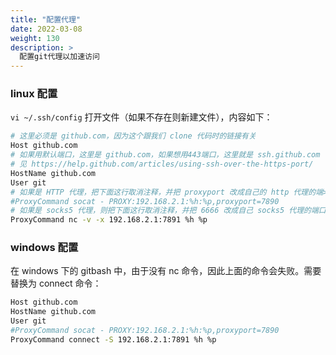```yaml
---
title: "配置代理"
date: 2022-03-08
weight: 130
description: >
  配置git代理以加速访问
---
```


### linux 配置


`vi ~/.ssh/config`  打开文件（如果不存在则新建文件），内容如下：

```bash
# 这里必须是 github.com，因为这个跟我们 clone 代码时的链接有关
Host github.com
# 如果用默认端口，这里是 github.com，如果想用443端口，这里就是 ssh.github.com 详
# 见 https://help.github.com/articles/using-ssh-over-the-https-port/
HostName github.com
User git
# 如果是 HTTP 代理，把下面这行取消注释，并把 proxyport 改成自己的 http 代理的端>口
#ProxyCommand socat - PROXY:192.168.2.1:%h:%p,proxyport=7890
# 如果是 socks5 代理，则把下面这行取消注释，并把 6666 改成自己 socks5 代理的端口
ProxyCommand nc -v -x 192.168.2.1:7891 %h %p
```

### windows 配置

在 windows 下的 gitbash 中，由于没有 nc 命令，因此上面的命令会失败。需要替换为 connect 命令：

```bash
Host github.com
HostName github.com
User git
#ProxyCommand socat - PROXY:192.168.2.1:%h:%p,proxyport=7890
ProxyCommand connect -S 192.168.2.1:7891 %h %p
```
